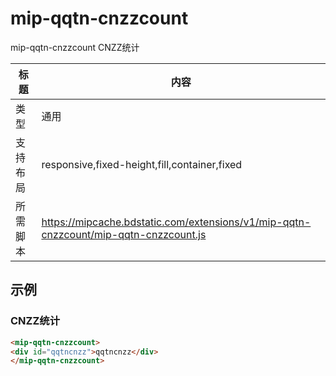 # mip-qqtn-cnzzcount

mip-qqtn-cnzzcount CNZZ统计

标题|内容
----|----
类型|通用
支持布局|responsive,fixed-height,fill,container,fixed
所需脚本|https://mipcache.bdstatic.com/extensions/v1/mip-qqtn-cnzzcount/mip-qqtn-cnzzcount.js
## 示例

### CNZZ统计
```html
<mip-qqtn-cnzzcount>
<div id="qqtncnzz">qqtncnzz</div>
</mip-qqtn-cnzzcount>
```


